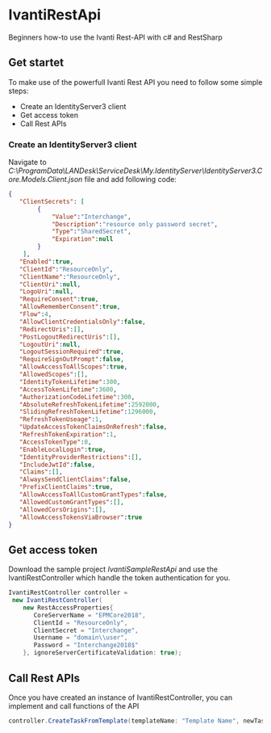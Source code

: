 # IvantiRestApi
Beginners how-to use the Ivanti Rest-API with c# and RestSharp

## Get startet

To make use of the powerfull Ivanti Rest API you need to follow some simple steps:

* Create an IdentityServer3 client
* Get access token
* Call Rest APIs

### Create an IdentityServer3 client

Navigate to *C:\ProgramData\LANDesk\ServiceDesk\My.IdentityServer\IdentityServer3.Core.Models.Client.json* file and add following code:

```json
{
   "ClientSecrets": [
		{ 
			"Value":"Interchange",
			"Description":"resource only password secret",
			"Type":"SharedSecret",
			"Expiration":null
		}
	],
   "Enabled":true,
   "ClientId":"ResourceOnly",
   "ClientName":"ResourceOnly",
   "ClientUri":null,
   "LogoUri":null,
   "RequireConsent":true,
   "AllowRememberConsent":true,
   "Flow":4,
   "AllowClientCredentialsOnly":false,
   "RedirectUris":[],
   "PostLogoutRedirectUris":[],
   "LogoutUri":null,
   "LogoutSessionRequired":true,
   "RequireSignOutPrompt":false,
   "AllowAccessToAllScopes":true,
   "AllowedScopes":[],
   "IdentityTokenLifetime":300,
   "AccessTokenLifetime":3600,
   "AuthorizationCodeLifetime":300,
   "AbsoluteRefreshTokenLifetime":2592000,
   "SlidingRefreshTokenLifetime":1296000,
   "RefreshTokenUseage":1,
   "UpdateAccessTokenClaimsOnRefresh":false,
   "RefreshTokenExpiration":1,
   "AccessTokenType":0,
   "EnableLocalLogin":true,
   "IdentityProviderRestrictions":[],
   "IncludeJwtId":false,
   "Claims":[],
   "AlwaysSendClientClaims":false,
   "PrefixClientClaims":true,
   "AllowAccessToAllCustomGrantTypes":false,
   "AllowedCustomGrantTypes":[],
   "AllowedCorsOrigins":[],
   "AllowAccessTokensViaBrowser":true
}
```

## Get access token

Download the sample project *IvantiSampleRestApi* and use the IvantiRestController which handle the token authentication for you.

```c#
IvantiRestController controller =
 new IvantiRestController(
    new RestAccessProperties{
       CoreServerName = "EPMCore2018",
       ClientId = "ResourceOnly",
       ClientSecret = "Interchange",
       Username = "domain\\user",
       Password = "Interchange2018$"
    }, ignoreServerCertificateValidation: true);
```

## Call Rest APIs

Once you have created an instance of IvantiRestController, you can implement and call functions of the API

```c#
controller.CreateTaskFromTemplate(templateName: "Template Name", newTaskName: "New Task Tame", packageId: "1087", errorMessage: ref errorMessage);
```
